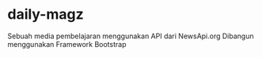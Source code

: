 # daily-magz
Sebuah media pembelajaran menggunakan API dari NewsApi.org
Dibangun menggunakan Framework Bootstrap
